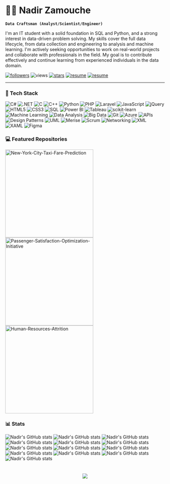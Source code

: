# 👨‍🌾 Nadir Zamouche

**`Data Craftsman (Analyst/Scientist/Engineer)`**

I'm an IT student with a solid foundation in SQL and Python, and a strong interest in data-driven problem solving. My skills cover the full data lifecycle, from data collection and engineering to analysis and machine learning. I'm actively seeking opportunities to work on real-world projects and collaborate with professionals in the field. My goal is to contribute effectively and continue learning from experienced individuals in the data domain.

<p align="left">
  <!-- 🔴 FOLLOWERS -->
  <a href="https://github.com/NadirZamouche?tab=followers">
     <img alt="followers" title="Follow me on GitHub" src="https://custom-icon-badges.demolab.com/github/followers/NadirZamouche?color=%23E05D44&label=Followers&logo=person-add&logoColor=white&style=for-the-badge&labelColor=CE4630"/></a>

  <!-- 🟠 VISITORS -->
  <img alt="views" title="GitHub profile views" src="https://komarev.com/ghpvc/?username=nadirzamouche&label=Visitors&color=EF6C00&style=for-the-badge"/>
  
 <!-- 🟡 STARS -->
  <a href="https://github.com/NadirZamouche?tab=repositories&sort=stargazers">
     <img alt="stars" title="Total stars on GitHub" src="https://custom-icon-badges.demolab.com/github/stars/NadirZamouche?color=%23E1AD0E&logo=star&logoColor=white&style=for-the-badge&labelColor=C79600"/></a>

  <!-- 🟢 RESUME -->
  <a href="https://drive.google.com/file/d/1c-SWJ8uKwmVu1Je2OoUntidAi4x2ZH0G/view?usp=drive_link">
     <img alt="resume" title="View my Resume" src="https://custom-icon-badges.demolab.com/badge/Resume-43A047?style=for-the-badge&labelColor=2E7D32&logoColor=white"/></a>

  <!-- 🔵 LINKEDIN -->
  <a href="https://www.linkedin.com/in/nadirzamouche/" >
     <img alt="resume" title="View my LinkedIn profile" src="https://img.shields.io/badge/LinkedIn-0077B5?style=for-the-badge&logo=linkedin&logoColor=white"/></a>
</p>

---

### 🧰 Tech Stack
![C#](https://img.shields.io/badge/c%23-%23239120.svg?style=for-the-badge&logo=c-sharp&logoColor=white)
![.NET](https://img.shields.io/badge/.NET-512BD4?style=for-the-badge&logo=dotnet&logoColor=white)
![C](https://img.shields.io/badge/c-%2300599C.svg?style=for-the-badge&logo=c&logoColor=white)
![C++](https://img.shields.io/badge/c++-%2300599C.svg?style=for-the-badge&logo=c%2B%2B&logoColor=white)
![Python](https://img.shields.io/badge/python-3776AB?style=for-the-badge&logo=python&logoColor=ffdd54)
![PHP](https://img.shields.io/badge/php-%23777BB4.svg?style=for-the-badge&logo=php&logoColor=white)
![Laravel](https://img.shields.io/badge/laravel-%23FF2D20.svg?style=for-the-badge&logo=laravel&logoColor=white)
![JavaScript](https://img.shields.io/badge/javascript-%23323330.svg?style=for-the-badge&logo=javascript&logoColor=%23F7DF1E)
![jQuery](https://img.shields.io/badge/jquery-%230769AD.svg?style=for-the-badge&logo=jquery&logoColor=white)
![HTML5](https://img.shields.io/badge/html5-%23E34F26.svg?style=for-the-badge&logo=html5&logoColor=white)
![CSS3](https://img.shields.io/badge/css3-%231572B6.svg?style=for-the-badge&logo=css3&logoColor=white)
![SQL](https://img.shields.io/badge/sql-%2300758F.svg?style=for-the-badge&logo=database&logoColor=white)
![Power BI](https://img.shields.io/badge/power%20bi-F2C811?style=for-the-badge&logo=powerbi&logoColor=black)
![Tableau](https://img.shields.io/badge/tableau-E97627?style=for-the-badge&logo=tableau&logoColor=white)
![scikit-learn](https://img.shields.io/badge/scikit--learn-%23F7931E.svg?style=for-the-badge&logo=scikit-learn&logoColor=white)
![Machine Learning](https://img.shields.io/badge/Machine%20Learning-102230?style=for-the-badge&logo=tensorflow&logoColor=orange)
![Data Analysis](https://img.shields.io/badge/Data%20Analysis-0A66C2?style=for-the-badge&logo=plotly&logoColor=white)
![Big Data](https://img.shields.io/badge/Big%20Data-FF6F00?style=for-the-badge&logo=apachehadoop&logoColor=white)
![Git](https://img.shields.io/badge/git-%23F05033.svg?style=for-the-badge&logo=git&logoColor=white)
![Azure](https://img.shields.io/badge/azure-%230072C6.svg?style=for-the-badge&logo=microsoftazure&logoColor=white)
![APIs](https://img.shields.io/badge/APIs-005571?style=for-the-badge&logo=postman&logoColor=white)
![Design Patterns](https://img.shields.io/badge/Design%20Patterns-1E88E5?style=for-the-badge&logo=uml&logoColor=white)
![UML](https://img.shields.io/badge/UML-3949AB?style=for-the-badge&logo=diagram&logoColor=white)
![Merise](https://img.shields.io/badge/Merise-1565C0?style=for-the-badge&logo=databricks&logoColor=white)
![Scrum](https://img.shields.io/badge/scrum-%23006B5F.svg?style=for-the-badge&logo=scrumalliance&logoColor=white)
![Networking](https://img.shields.io/badge/networking-%2300599C.svg?style=for-the-badge&logo=cisco&logoColor=white)
![XML](https://img.shields.io/badge/xml-%23E34F26.svg?style=for-the-badge&logo=xml&logoColor=white)
![XAML](https://img.shields.io/badge/xaml-512BD4.svg?style=for-the-badge&logo=windows&logoColor=white)
![Figma](https://img.shields.io/badge/figma-%23F24E1E.svg?style=for-the-badge&logo=figma&logoColor=white)

### 💻 Featured Repositories
  <p align="left">
    <a href="https://github.com/NadirZamouche/New-York-City-Taxi-Fare-Prediction"><img width="278" src="https://github-readme-stats.vercel.app/api/pin/?username=NadirZamouche&repo=New-York-City-Taxi-Fare-Prediction&theme=react&bg_color=1F222E&title_color=F85D7F&hide_border=true&icon_color=F8D866&show_icons=false" alt="New-York-City-Taxi-Fare-Prediction"></a>
    <a href="https://github.com/NadirZamouche/Passenger-Satisfaction-Optimization-Initiative"><img width="278" src="https://github-readme-stats.vercel.app/api/pin/?username=NadirZamouche&repo=Passenger-Satisfaction-Optimization-Initiative&theme=react&bg_color=1F222E&title_color=F85D7F&hide_border=true&icon_color=F8D866&show_icons=false" alt="Passenger-Satisfaction-Optimization-Initiative"></a>
    <a href="https://github.com/NadirZamouche/Human-Resources-Attrition"><img width="278" src="https://github-readme-stats.vercel.app/api/pin/?username=NadirZamouche&repo=Human-Resources-Attrition&theme=react&bg_color=1F222E&title_color=F85D7F&hide_border=true&icon_color=F8D866&show_icons=false" alt="Human-Resources-Attrition"></a>
  </p>

### 📊 Stats

![Nadir's GitHub stats](https://github-readme-stats.vercel.app/api?username=NadirZamouche&show_icons=true&theme=default)
![Nadir's GitHub stats](https://github-readme-stats.vercel.app/api?username=NadirZamouche&show_icons=true&theme=react)
![Nadir's GitHub stats](https://github-readme-stats.vercel.app/api?username=NadirZamouche&show_icons=true&theme=gruvbox)
![Nadir's GitHub stats](https://github-readme-stats.vercel.app/api?username=NadirZamouche&show_icons=true&theme=dark)
![Nadir's GitHub stats](https://github-readme-stats.vercel.app/api?username=NadirZamouche&show_icons=true&theme=radical)
![Nadir's GitHub stats](https://github-readme-stats.vercel.app/api?username=NadirZamouche&show_icons=true&theme=merko)
![Nadir's GitHub stats](https://github-readme-stats.vercel.app/api?username=NadirZamouche&show_icons=true&theme=tokyonight)
![Nadir's GitHub stats](https://github-readme-stats.vercel.app/api?username=NadirZamouche&show_icons=true&theme=onedark)
![Nadir's GitHub stats](https://github-readme-stats.vercel.app/api?username=NadirZamouche&show_icons=true&theme=cobalt)
![Nadir's GitHub stats](https://github-readme-stats.vercel.app/api?username=NadirZamouche&show_icons=true&theme=synthwave)
![Nadir's GitHub stats](https://github-readme-stats.vercel.app/api?username=NadirZamouche&show_icons=true&theme=highcontrast)
![Nadir's GitHub stats](https://github-readme-stats.vercel.app/api?username=NadirZamouche&show_icons=true&theme=dracula)
![Nadir's GitHub stats](https://github-readme-stats.vercel.app/api?username=NadirZamouche&show_icons=true&theme=prussian)


<h1 align="center">
  <img src="https://readme-typing-svg.herokuapp.com/?font=Fira+Code&size=35&color=00BCD4&center=true&vCenter=true&width=500&height=70&duration=4000&lines=Hi+There!+👋;+I'm+Zam!" />
</h1>
